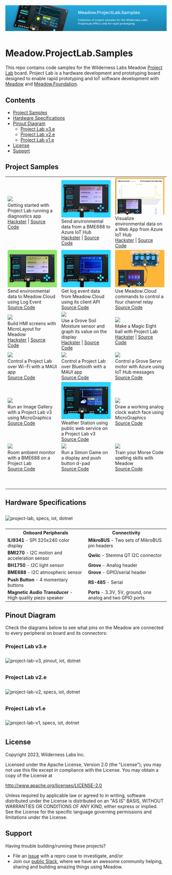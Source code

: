 <img src="Design/meadow-projectlab-samples.jpg" style="margin-bottom:10px" />

# Meadow.ProjectLab.Samples

This repo contains code samples for the Wilderness Labs Meadow [Project Lab](https://github.com/WildernessLabs/Meadow.Project.Lab) board. Project Lab is a hardware development and prototyping board designed to enable rapid prototyping and IoT software development with [Meadow](http://developer.wildernesslabs.co/Meadow/) and [Meadow.Foundation](http://developer.wildernesslabs.co/Meadow/Meadow.Foundation/).


## Contents
* [Project Samples](#project-samples)
* [Hardware Specifications](#hardware-specifications)
* [Pinout Diagram](#pinout-diagram)
  * [Project Lab v3.e](#project-lab-v3e)
  * [Project Lab v2.e](#project-lab-v2e)
  * [Project Lab v1.e](#project-lab-v1e)
* [License](#license)
* [Support](#support)

## Project Samples

<table>
    <tr>
        <td>
            <a href="https://github.com/WildernessLabs/Meadow.ProjectLab/tree/main/Source/ProjectLab_Demo"><img src="Design/wildernesslabs-projectlab-getting-started.png"/></a><br/>
            Getting started with Project Lab running a diagnostics app</br>
            <a href="https://www.hackster.io/wilderness-labs/getting-started-with-meadow-s-project-lab-eeb569">Hackster</a> | 
            <a href="https://github.com/WildernessLabs/Meadow.ProjectLab/tree/main/Source/ProjectLab_Demo">Source Code</a>
        </td>
        <td>
            <a href="Source/MeadowAzureIoTHub/"><img src="Design/wildernesslabs-projectlab-azure-iot-hub.png"/></a><br/>
            Send anvironmental data from a BME688 to Azure IoT Hub<br/>
            <a href="https://www.hackster.io/wildernesslabs/send-environmental-data-from-projectlab-to-azure-w-iot-hub-7d3d07">Hackster</a> | 
            <a href="Source/MeadowAzureIoTHub/">Source Code</a>
        </td>
        <td>
            <a href="Source/MeadowAzureIoTHub/WebAzureIoTHub/"><img src="Design/wildernesslabs-projectlab-azure-iot-hub-web.png"/></a><br/>
            Visualize environmental data on a Web App from Azure IoT Hub</br>
            <a href="https://www.hackster.io/wilderness-labs/visualize-azure-iot-hub-data-with-a-net-web-app-6288e3">Hackster</a> | 
            <a href="Source/MagicEightMeadow/">Source Code</a>
        </td>
    </tr>
        <tr>
        <td>
            <a href="Source/Meadow.Cloud_Logging/"><img src="Design/wildernesslabs-projectlab-meadow-cloud-logging.jpg"/></a><br/>
            Send environmental data to Meadow.Cloud using Log Event</br>
            <a href="Source/Meadow.Cloud_Logging/">Source Code</a>
        </td>
        <td>
            <a href="Source/Meadow.Cloud_Client/"><img src="Design/wildernesslabs-projectlab-meadow-cloud-client.png"/></a><br/>
            Get log event data from Meadow.Cloud using its client API<br/>
            <a href="Source/Meadow.Cloud_Client/">Source Code</a>
        </td>
        <td>
            <a href="Source/Meadow.Cloud_Command/"><img src="Design/wildernesslabs-projectlab-meadow-cloud-relay-command.png"/></a><br/>
            Use Meadow.Cloud commands to control a four channel relay</br>
            <a href="Source/Meadow.Cloud_Command/">Source Code</a>
        </td> 
    </tr>
    <tr>
        <td>
            <a href="Source/MicroLayoutMenu/"><img src="Design/wildernesslabs-projectlab-microlayout-menu.png"/></a><br/>
            Build HMI screens with MicroLayout for Meadow</br>
            <a href="https://www.hackster.io/wilderness-labs/build-hmi-screens-with-microlayout-for-your-meadow-apps-b87702">Hackster</a> |
            <a href="Source/MicroLayoutMenu/">Source Code</a>
        </td>
        <td>
            <a href="Source/MoistureMeter/"><img src="Design/wildernesslabs-projectlab-grove-moisture-meter.png"/></a><br/>
            Use a Grove Soil Moisture sensor and graph its value on the display<br/>
            <a href="https://www.hackster.io/wilderness-labs/moisturemeter-with-projectlab-and-grove-soil-moisture-sensor-d478fd">Hackster</a> |
            <a href="Source/MoistureMeter/">Source Code</a>
        </td>
        <td>
            <a href="Source/MagicEightMeadow/"><img src="Design/wildernesslabs-projectlab-magic-eight-meadow.png"/></a><br/>
            Make a Magic Eight ball with Project Lab</br>
            <a href="https://www.hackster.io/wilderness-labs/build-your-own-magic-eight-ball-with-a-projectlab-28044f">Hackster</a> | <a href="Source/MagicEightMeadow/">Source Code</a>
        </td> 
    </tr>
    </tr>
        <td>
            <a href="Source/Connectivity/"><img src="Design/wildernesslabs-projectlab-maple.png"/></a><br/>
            Control a Project Lab over Wi-Fi with a MAUI app</br>
            <a href="Source/Connectivity/">Source Code</a>
        </td>
        <td>
            <a href="Source/Connectivity/"><img src="Design/wildernesslabs-projectlab-bluetooth.png"/></a><br/>
            Control a Project Lab over Bluetooth with a MAUI app<br/>
            <a href="Source/Connectivity/">Source Code</a>
        </td>
        <td>
            <a href="Source/MeadowAzureServo/"><img src="Design/wildernesslabs-projectlab-azure-servo.png"/></a><br/>
            Control a Grove Servo motor with Azure using IoT Hub messages<br/>
            <a href="Source/MeadowAzureServo/">Source Code</a>
        </td>
    </tr>
    <tr>
        <td>
            <a href="Source/GalleryViewer/"><img src="Design/wildernesslabs-projectlab-galleryviewer.png"/></a><br/>
            Run an Image Gallery with a Project Lab v3 using MicroGraphics<br/>
            <a href="Source/GalleryViewer/">Source Code</a>
        </td>
        <td>
            <a href="Source/WifiWeather/"><img src="Design/wildernesslabs-projectlab-wifiweather.png"/></a><br/>
            Weather Station using public web service on a Project Lab v3<br/>
            <a href="Source/WifiWeather/">Source Code</a>
        </td>
        <td>
            <a href="Source/AnalogClockFace/"><img src="Design/wildernesslabs-projectlab-micrographics.png"/></a><br/>
            Draw a working analog clock watch face using MicroGraphics<br/>
            <a href="Source/AnalogClockFace/">Source Code</a>
        </td>
    </tr>
    <tr>
        <td>
            <a href="Source/AmbientRoomMonitor/"><img src="Design/wildernesslabs-projectlab-ambient-room-monitor.png"/></a><br/>
            Room ambient monitor with a BME688 on a Project Lab<br/>
            <a href="Source/AmbientRoomMonitor/">Source Code</a>
        </td>
        <td>
            <a href="Source/Simon/"><img src="Design/wildernesslabs-projectlab-simon.png"/></a><br/>
            Run a Simon Game on a display and push button d-pad</br>
            <a href="Source/Simon/">Source Code</a>
        </td>
        <td>
            <a href="Source/MorseCodeTrainer/"><img src="Design/wildernesslabs-projectlab-morse-code-trainer.png"/></a><br/>
            Train your Morse Code spelling skills with Meadow<br/>
            <a href="Source/MorseCodeTrainer/">Source Code</a>
        </td>
    </tr>
    <tr>
        <td>
            <p>&nbsp;&nbsp;&nbsp;&nbsp;&nbsp;&nbsp;&nbsp;&nbsp;&nbsp;&nbsp;&nbsp;&nbsp;&nbsp;&nbsp;&nbsp;&nbsp;&nbsp;&nbsp;&nbsp;&nbsp;&nbsp;&nbsp;&nbsp;&nbsp;&nbsp;&nbsp;&nbsp;&nbsp;&nbsp;&nbsp;&nbsp;&nbsp;</p>
        </td>
        <td>
            <p>&nbsp;&nbsp;&nbsp;&nbsp;&nbsp;&nbsp;&nbsp;&nbsp;&nbsp;&nbsp;&nbsp;&nbsp;&nbsp;&nbsp;&nbsp;&nbsp;&nbsp;&nbsp;&nbsp;&nbsp;&nbsp;&nbsp;&nbsp;&nbsp;&nbsp;&nbsp;&nbsp;&nbsp;&nbsp;&nbsp;&nbsp;&nbsp;</p>
        </td>
        <td>
            <p>&nbsp;&nbsp;&nbsp;&nbsp;&nbsp;&nbsp;&nbsp;&nbsp;&nbsp;&nbsp;&nbsp;&nbsp;&nbsp;&nbsp;&nbsp;&nbsp;&nbsp;&nbsp;&nbsp;&nbsp;&nbsp;&nbsp;&nbsp;&nbsp;&nbsp;&nbsp;&nbsp;&nbsp;&nbsp;&nbsp;&nbsp;&nbsp;</p>
        </td>
    </tr>
</table>

## Hardware Specifications

<img src="Design/project-lab-specs.jpg" alt="project-lab, specs, iot, dotnet" style="margin-top:10px;margin-bottom:10px" />

<table>
    <tr>
        <th>Onboard Peripherals</th>
        <th>Connectivity</th>
    </tr>
    <tr>
        <td><strong>ILI9341</strong> - SPI 320x240 color display</li></td>
        <td><strong>MikroBUS</strong> - Two sets of MikroBUS pin headers</td>
    </tr>
    <tr>
        <td><strong>BMI270</strong> - I2C motion and acceleration sensor</td>
        <td><strong>Qwiic</strong> - Stemma QT I2C connector</td>
    </tr>
    <tr>
        <td><strong>BH1750</strong> - I2C light sensor</td>
        <td><strong>Grove</strong> - Analog header</td>
    </tr>
    <tr>
        <td><strong>BME688</strong> - I2C atmospheric sensor</td>
        <td><strong>Grove</strong> - GPIO/serial header</td>
    </tr>
    <tr>
        <td><strong>Push Button</strong> - 4 momentary buttons</td>
        <td><strong>RS-485</strong> - Serial</td>
    </tr>
    <tr>
        <td><strong>Magnetic Audio Transducer</strong> - High quality piezo speaker</td>
        <td><strong>Ports</strong> - 3.3V, 5V, ground, one analog and two GPIO ports</td>
    </tr>
</table>

## Pinout Diagram

Check the diagrams below to see what pins on the Meadow are connected to every peripheral on board and its connectors:
&nbsp;

### Project Lab v3.e

<img src="Design/projectlab-pinout-v3.jpg" alt="project-lab-v3, pinout, iot, dotnet" style="margin-top:10px;margin-bottom:10px" />

### Project Lab v2.e

<img src="Design/projectlab-pinout-v2.jpg" alt="project-lab-v2, specs, iot, dotnet" style="margin-top:10px;margin-bottom:10px" />

### Project Lab v1.e

<img src="Design/projectlab-pinout-v1.jpg" alt="project-lab-v1, specs, iot, dotnet" style="margin-top:10px;margin-bottom:10px" />

## License
Copyright 2023, Wilderness Labs Inc.

Licensed under the Apache License, Version 2.0 (the "License");
you may not use this file except in compliance with the License.
You may obtain a copy of the License at

  http://www.apache.org/licenses/LICENSE-2.0

Unless required by applicable law or agreed to in writing, software
distributed under the License is distributed on an "AS IS" BASIS,
WITHOUT WARRANTIES OR CONDITIONS OF ANY KIND, either express or implied.
See the License for the specific language governing permissions and
limitations under the License.

## Support

Having trouble building/running these projects? 
* File an [issue](https://github.com/WildernessLabs/Meadow.Desktop.Samples/issues) with a repro case to investigate, and/or
* Join our [public Slack](http://slackinvite.wildernesslabs.co/), where we have an awesome community helping, sharing and building amazing things using Meadow.
